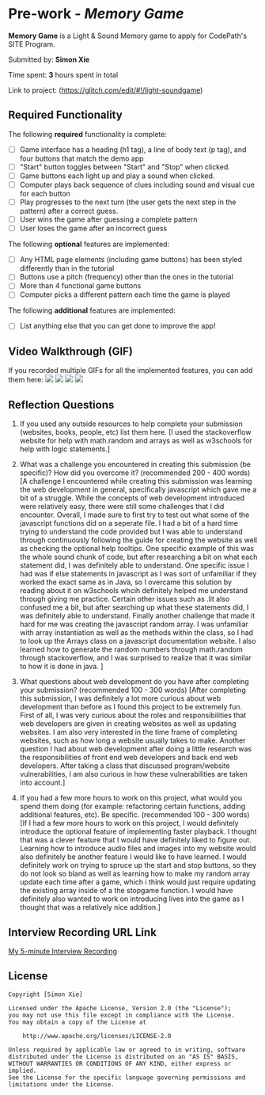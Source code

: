 # Pre-work - *Memory Game*

**Memory Game** is a Light & Sound Memory game to apply for CodePath's SITE Program. 

Submitted by: **Simon Xie**

Time spent: **3** hours spent in total

Link to project: (https://glitch.com/edit/#!/light-soundgame)

## Required Functionality

The following **required** functionality is complete:

* [ ] Game interface has a heading (h1 tag), a line of body text (p tag), and four buttons that match the demo app
* [ ] "Start" button toggles between "Start" and "Stop" when clicked. 
* [ ] Game buttons each light up and play a sound when clicked. 
* [ ] Computer plays back sequence of clues including sound and visual cue for each button
* [ ] Play progresses to the next turn (the user gets the next step in the pattern) after a correct guess. 
* [ ] User wins the game after guessing a complete pattern
* [ ] User loses the game after an incorrect guess

The following **optional** features are implemented:

* [ ] Any HTML page elements (including game buttons) has been styled differently than in the tutorial
* [ ] Buttons use a pitch (frequency) other than the ones in the tutorial
* [ ] More than 4 functional game buttons
* [ ] Computer picks a different pattern each time the game is played

The following **additional** features are implemented:

- [ ] List anything else that you can get done to improve the app!

## Video Walkthrough (GIF)

If you recorded multiple GIFs for all the implemented features, you can add them here:
![](http://g.recordit.co/sal36XNxNJ.gif)
![](gif2-link-here)
![](gif3-link-here)
![](gif4-link-here)

## Reflection Questions
1. If you used any outside resources to help complete your submission (websites, books, people, etc) list them here. 
[I used the stackoverflow website for help with math.random and arrays as well as w3schools for help with logic statements.]

2. What was a challenge you encountered in creating this submission (be specific)? How did you overcome it? (recommended 200 - 400 words) 
[A challenge I encountered while creating this submission was learning the web development in general, specifically javascript which gave me a bit of a struggle. While the concepts of web development introduced were relatively easy, there were still some challenges that I did encounter. Overall, I made sure to first try to test out what some of the javascript functions did on a seperate file. I had a bit of a hard time trying to understand the code provided but I was able to understand through continuously following the guide for creating the website as well as checking the optional help tooltips. One specific example of this was the whole sound chunk of code, but after researching a bit on what each statement did, I was definitely able to understand. One specific issue I had was if else statements in javascript as I was sort of unfamiliar if they worked the exact same as in Java, so I overcame this solution by reading about it on w3schools whcih definitely helped me understand through giving me practice. Certain other issues such as .lit also confused me a bit, but after searching up what these statements did, I was definitely able to understand. Finally another challenge that made it hard for me was creating the javascript random array. I was unfamiliar with array instantiation as well as the methods within the class, so I had to look up the Arrays class on a javascript documentation website. I also learned how to generate the random numbers through math.random through stackoverflow, and I was surprised to realize that it was similar to how it is done in java. ]

3. What questions about web development do you have after completing your submission? (recommended 100 - 300 words) 
[After completing this submission, I was definitely a lot more curious about web development than before as I found this project to be extremely fun. First of all, I was very curious about the roles and responsibilities that web developers are given in creating websites as well as updating websites. I am also very interested in the time frame of completing websites, such as how long a website usually takes to make. Another question I had about web development after doing a little research was the responsibilities of front end web developers and back end web developers. After taking a class that discussed program/website vulnerabilities, I am also curious in how these vulnerabilities are taken into account.]

4. If you had a few more hours to work on this project, what would you spend them doing (for example: refactoring certain functions, adding additional features, etc). Be specific. (recommended 100 - 300 words) 
[If I had a few more hours to work on this project, I would definitely introduce the optional feature of implementing faster playback. I thought that was a clever feature that I would have definitely liked to figure out. Learning how to introduce audio files and images into my website would also definitely be another feature I would like to have learned. I would definitely work on trying to spruce up the start and stop buttons, so they do not look so bland as well as learning how to make my random array update each time after a game, which i think would just require updating the existing array inside of a the stopgame function. I would have definitely also wanted to work on introducing lives into the game as I thought that was a relatively nice addition.]



## Interview Recording URL Link

[My 5-minute Interview Recording](https://www.loom.com/share/b15445c6994c4d44a3bd62905bf99b2f)


## License

    Copyright [Simon Xie]

    Licensed under the Apache License, Version 2.0 (the "License");
    you may not use this file except in compliance with the License.
    You may obtain a copy of the License at

        http://www.apache.org/licenses/LICENSE-2.0

    Unless required by applicable law or agreed to in writing, software
    distributed under the License is distributed on an "AS IS" BASIS,
    WITHOUT WARRANTIES OR CONDITIONS OF ANY KIND, either express or implied.
    See the License for the specific language governing permissions and
    limitations under the License.
